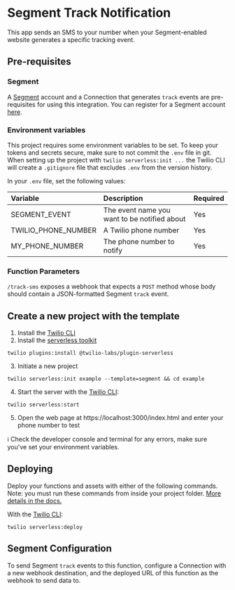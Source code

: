# Segment Track Notification

This app sends an SMS to your number when your Segment-enabled website generates a specific tracking event.

## Pre-requisites

### Segment

A [Segment](https://segment.com/) account and a Connection that generates `track` events are pre-requisites for using this integration. You can register for a Segment account [here](http://app.segment.com/signup).

### Environment variables

This project requires some environment variables to be set. To keep your tokens and secrets secure, make sure to not commit the `.env` file in git. When setting up the project with `twilio serverless:init ...` the Twilio CLI will create a `.gitignore` file that excludes `.env` from the version history.

In your `.env` file, set the following values:

| Variable            | Description                                  | Required |
| :------------------ | :------------------------------------------- | :------- |
| SEGMENT_EVENT       | The event name you want to be notified about | Yes      |
| TWILIO_PHONE_NUMBER | A Twilio phone number                        | Yes      |
| MY_PHONE_NUMBER     | The phone number to notify                   | Yes      |

### Function Parameters

`/track-sms` exposes a webhook that expects a `POST` method whose body should contain a JSON-formatted Segment `track` event.

## Create a new project with the template

1. Install the [Twilio CLI](https://www.twilio.com/docs/twilio-cli/quickstart#install-twilio-cli)
2. Install the [serverless toolkit](https://www.twilio.com/docs/labs/serverless-toolkit/getting-started)

```shell
twilio plugins:install @twilio-labs/plugin-serverless
```

3. Initiate a new project

```
twilio serverless:init example --template=segment && cd example
```

4. Start the server with the [Twilio CLI](https://www.twilio.com/docs/twilio-cli/quickstart):

```
twilio serverless:start
```

5. Open the web page at https://localhost:3000/index.html and enter your phone number to test

ℹ️ Check the developer console and terminal for any errors, make sure you've set your environment variables.

## Deploying

Deploy your functions and assets with either of the following commands. Note: you must run these commands from inside your project folder. [More details in the docs.](https://www.twilio.com/docs/labs/serverless-toolkit)

With the [Twilio CLI](https://www.twilio.com/docs/twilio-cli/quickstart):

```
twilio serverless:deploy
```

## Segment Configuration

To send Segment `track` events to this function, configure a Connection with a new webhook destination, and the deployed URL of this function as the webhook to send data to.

